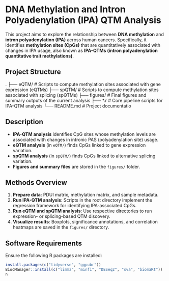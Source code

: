 # DNA Methylation and Intron Polyadenylation (IPA) QTM Analysis

This project aims to explore the relationship between **DNA methylation** and **intron polyadenylation (IPA)** across human cancers. Specifically, it identifies **methylation sites (CpGs)** that are quantitatively associated with changes in IPA usage, also known as **IPA-QTMs (intron polyadenylation quantitative trait methylations)**.

## Project Structure

.
├── eQTM/ # Scripts to compute methylation sites associated with gene expression (eQTMs)
├── spQTM/ # Scripts to compute methylation sites associated with splicing (spQTMs)
├── figures/ # Final figures and summary outputs of the current analysis
├── *.r # Core pipeline scripts for IPA-QTM analysis
└── README.md # Project documentatio

## Description

- **IPA-QTM analysis** identifies CpG sites whose methylation levels are associated with changes in intronic PAS (polyadenylation site) usage.
- **eQTM analysis** (in `eQTM/`) finds CpGs linked to gene expression variation.
- **spQTM analysis** (in `spQTM/`) finds CpGs linked to alternative splicing variation.
- **Figures and summary files** are stored in the `figures/` folder.

## Methods Overview

1. **Prepare data**: PDUI matrix, methylation matrix, and sample metadata.
2. **Run IPA-QTM analysis**: Scripts in the root directory implement the regression framework for identifying IPA-associated CpGs.
3. **Run eQTM and spQTM analysis**: Use respective directories to run expression- or splicing-based QTM discovery.
4. **Visualize results**: Boxplots, significance annotations, and correlation heatmaps are saved in the `figures/` directory.

## Software Requirements

Ensure the following R packages are installed:

```r
install.packages(c("tidyverse", "ggpubr"))
BiocManager::install(c("limma", "minfi", "DESeq2", "sva", "biomaRt"))
n

